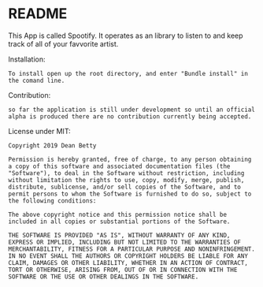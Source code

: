 # README

This App is called Spootify. It operates as an library to listen to and keep track of all of  your favvorite artist.

Installation:

    To install open up the root directory, and enter "Bundle install" in the comand line.


Contribution:
    
    so far the application is still under development so until an official alpha is produced there are no contribution currently being accepted.


License under MIT:

    Copyright 2019 Dean Betty

    Permission is hereby granted, free of charge, to any person obtaining a copy of this software and associated documentation files (the "Software"), to deal in the Software without restriction, including without limitation the rights to use, copy, modify, merge, publish, distribute, sublicense, and/or sell copies of the Software, and to permit persons to whom the Software is furnished to do so, subject to the following conditions:

    The above copyright notice and this permission notice shall be included in all copies or substantial portions of the Software.

    THE SOFTWARE IS PROVIDED "AS IS", WITHOUT WARRANTY OF ANY KIND, EXPRESS OR IMPLIED, INCLUDING BUT NOT LIMITED TO THE WARRANTIES OF MERCHANTABILITY, FITNESS FOR A PARTICULAR PURPOSE AND NONINFRINGEMENT. IN NO EVENT SHALL THE AUTHORS OR COPYRIGHT HOLDERS BE LIABLE FOR ANY CLAIM, DAMAGES OR OTHER LIABILITY, WHETHER IN AN ACTION OF CONTRACT, TORT OR OTHERWISE, ARISING FROM, OUT OF OR IN CONNECTION WITH THE SOFTWARE OR THE USE OR OTHER DEALINGS IN THE SOFTWARE.

